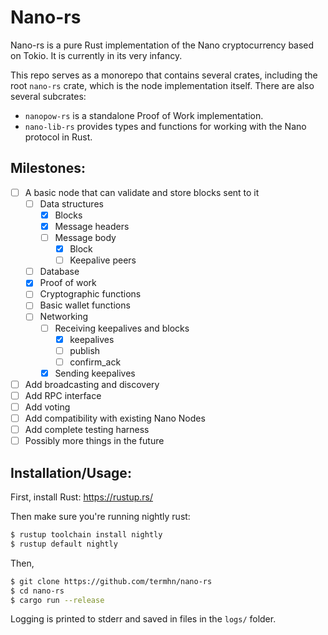 # Nano-rs
Nano-rs is a pure Rust implementation of the Nano cryptocurrency based on Tokio. It is currently in its very infancy.

This repo serves as a monorepo that contains several crates, including the root `nano-rs` crate, which is the node implementation itself. There are also several subcrates:

- `nanopow-rs` is a standalone Proof of Work implementation.
- `nano-lib-rs` provides types and functions for working with the Nano protocol in Rust.

## Milestones:
- [ ] A basic node that can validate and store blocks sent to it
  - [ ] Data structures
    - [x] Blocks
    - [x] Message headers
    - [ ] Message body
      - [x] Block
      - [ ] Keepalive peers
  - [ ] Database
  - [x] Proof of work
  - [ ] Cryptographic functions
  - [ ] Basic wallet functions
  - [ ] Networking
    - [ ] Receiving keepalives and blocks
      - [x] keepalives
      - [ ] publish
      - [ ] confirm_ack
    - [x] Sending keepalives
- [ ] Add broadcasting and discovery
- [ ] Add RPC interface
- [ ] Add voting
- [ ] Add compatibility with existing Nano Nodes
- [ ] Add complete testing harness
- [ ] Possibly more things in the future

## Installation/Usage:

First, install Rust: https://rustup.rs/

Then make sure you're running nightly rust:
```sh
$ rustup toolchain install nightly
$ rustup default nightly
```

Then,

```sh
$ git clone https://github.com/termhn/nano-rs
$ cd nano-rs
$ cargo run --release
```

Logging is printed to stderr and saved in files in the `logs/` folder.
